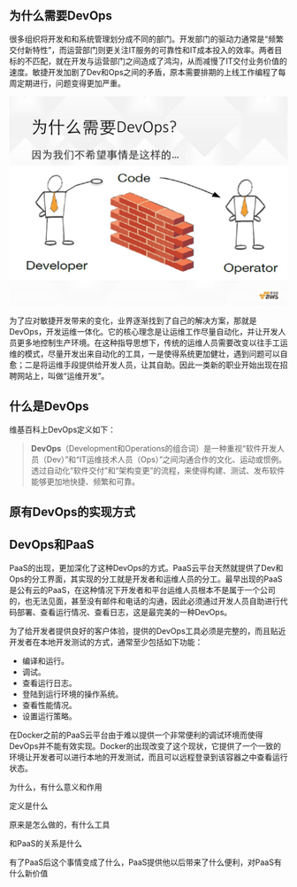 ## 为什么需要DevOps

很多组织将开发和和系统管理划分成不同的部门。开发部门的驱动力通常是“频繁交付新特性”，而运营部门则更关注IT服务的可靠性和IT成本投入的效率。两者目标的不匹配，就在开发与运营部门之间造成了鸿沟，从而减慢了IT交付业务价值的速度。敏捷开发加剧了Dev和Ops之间的矛盾，原本需要排期的上线工作编程了每周定期进行，问题变得更加严重。

![](/assets/why_devops.jpg)

为了应对敏捷开发带来的变化，业界逐渐找到了自己的解决方案，那就是DevOps，开发运维一体化。它的核心理念是让运维工作尽量自动化，并让开发人员更多地控制生产环境。在这种指导思想下，传统的运维人员需要改变以往手工运维的模式，尽量开发出来自动化的工具，一是使得系统更加健壮，遇到问题可以自愈；二是将运维手段提供给开发人员，让其自助。因此一类新的职业开始出现在招聘网站上，叫做“运维开发”。

## 什么是DevOps

维基百科上DevOps定义如下：

> **DevOps**（Development和Operations的组合词）是一种重视“软件开发人员（Dev）”和“IT运维技术人员（Ops）”之间沟通合作的文化、运动或惯例。透过自动化“软件交付”和“架构变更”的流程，来使得构建、测试、发布软件能够更加地快捷、频繁和可靠。

## 原有DevOps的实现方式

## DevOps和PaaS

PaaS的出现，更加深化了这种DevOps的方式。PaaS云平台天然就提供了Dev和Ops的分工界面，其实现的分工就是开发者和运维人员的分工。最早出现的PaaS 是公有云的PaaS，在这种情况下开发者和平台运维人员根本不是属于一个公司的，也无法见面，甚至没有邮件和电话的沟通，因此必须通过开发人员自助进行代码部署、查看运行情况、查看日志，这是最完美的一种DevOps。

为了给开发者提供良好的客户体验，提供的DevOps工具必须是完整的，而且贴近开发者在本地开发测试的方式，通常至少包括如下功能：

* 编译和运行。
* 调试。
* 查看运行日志。
* 登陆到运行环境的操作系统。
* 查看性能情况。
* 设置运行策略。

在Docker之前的PaaS云平台由于难以提供一个非常便利的调试环境而使得DevOps并不能有效实现。Docker的出现改变了这个现状，它提供了一个一致的环境让开发者可以进行本地的开发测试，而且可以远程登录到该容器之中查看运行状态。

为什么，有什么意义和作用

定义是什么

原来是怎么做的，有什么工具

和PaaS的关系是什么

有了PaaS后这个事情变成了什么，PaaS提供他以后带来了什么便利，对PaaS有什么新价值

